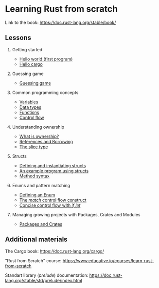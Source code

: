 # Learning Rust from scratch

Link to the book: https://doc.rust-lang.org/stable/book/


## Lessons

1. Getting started

    - [Hello world (first program)](./01-getting-started/hello-world/)
    - [Hello cargo](./01-getting-started/hello-cargo/)

2. Guessing game

    - [Guessing game](./02-guessing-game/guessing-game/)

3. Common programming concepts

    - [Variables](./03-common-programming-concepts/variables/)
    - [Data types](./03-common-programming-concepts/data-types/)
    - [Functions](./03-common-programming-concepts/functions/)
    - [Control flow](./03-common-programming-concepts/control-flow/)

4. Understanding ownership

    - [What is ownership?](./04-understanding-ownership/what-is-ownership/)
    - [References and Borrowing](./04-understanding-ownership/references-and-borrowing/)
    - [The slice type](./04-understanding-ownership/the-slice-type/)

5. Structs

    - [Defining and instantiating structs](./05-structs/defining-and-instantiating-structs/)
    - [An example program using structs](./05-structs/structs-example/)
    - [Method syntax](./05-structs/method-syntax/)

6. Enums and pattern matching

    - [Defining an Enum](./06-enums-and-pattern-matching/enums/)
    - [The *match* control flow construct](./06-enums-and-pattern-matching/match-control-flow/)
    - [Concise control flow with *if let*](./06-enums-and-pattern-matching/if-let/)

7. Managing growing projects with Packages, Crates and Modules

    - [Packages and Crates](./07-managing-project/packages-and-crates/)


## Additional materials

The Cargo book: https://doc.rust-lang.org/cargo/

"Rust from Scratch" course: https://www.educative.io/courses/learn-rust-from-scratch

Standart library (*prelude*) documentation: https://doc.rust-lang.org/stable/std/prelude/index.html


